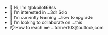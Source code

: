 - 👋 Hi, I’m @bkpiloti69ss
- 👀 I’m interested in ...3dr Solo
- 🌱 I’m currently learning ...how to upgrade
- 💞️ I’m looking to collaborate on ...this
- 📫 How to reach me ...tdriver103@outlook,com

<!---
bkpiloti69ss/bkpiloti69ss is a ✨ special ✨ repository because its `README.md` (this file) appears on your GitHub profile.
You can click the Preview link to take a look at your changes.
--->
